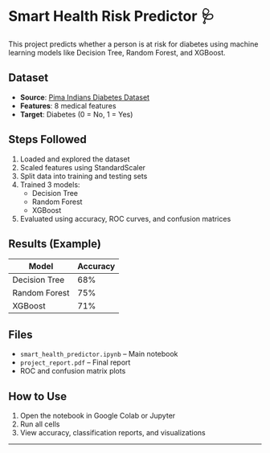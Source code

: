 # Smart Health Risk Predictor 🩺

This project predicts whether a person is at risk for diabetes using machine learning models like Decision Tree, Random Forest, and XGBoost.

## Dataset
- **Source**: [Pima Indians Diabetes Dataset](https://www.kaggle.com/datasets/uciml/pima-indians-diabetes-database)
- **Features**: 8 medical features
- **Target**: Diabetes (0 = No, 1 = Yes)

## Steps Followed
1. Loaded and explored the dataset
2. Scaled features using StandardScaler
3. Split data into training and testing sets
4. Trained 3 models:
   - Decision Tree
   - Random Forest
   - XGBoost
5. Evaluated using accuracy, ROC curves, and confusion matrices

##  Results (Example)

| Model           | Accuracy |
|----------------|----------|
| Decision Tree  | 68%      |
| Random Forest  | 75%      |
| XGBoost        | 71%      |

##  Files
- `smart_health_predictor.ipynb` – Main notebook
- `project_report.pdf` – Final report
- ROC and confusion matrix plots

##  How to Use
1. Open the notebook in Google Colab or Jupyter
2. Run all cells
3. View accuracy, classification reports, and visualizations

---

